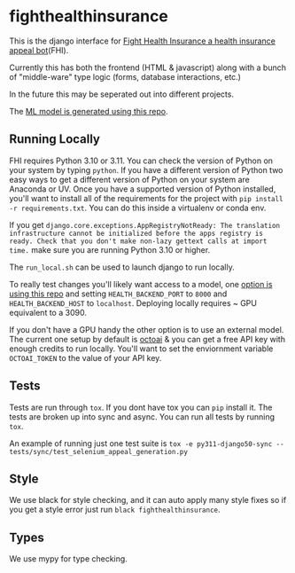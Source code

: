 # fighthealthinsurance

This is the django interface for [Fight Health Insurance a health insurance appeal bot](https://www.fighthealthinsurance.com/)(FHI).

Currently this has both the frontend (HTML & javascript) along with a bunch of "middle-ware" type logic (forms, database interactions, etc.)

In the future this may be seperated out into different projects.

The [ML model is generated using this repo](https://github.com/totallylegitco/healthinsurance-llm).

## Running Locally

FHI requires Python 3.10 or 3.11. You can check the version of Python on your system by typing `python`. If you have a different version of Python two easy ways to get a different version of Python on your system are Anaconda or UV. Once you have a supported version of Python installed, you'll want to install all of the requirements for the project with `pip install -r requirements.txt`. You can do this inside a virtualenv or conda env.

If you get `django.core.exceptions.AppRegistryNotReady: The translation infrastructure cannot be initialized before the apps registry is ready. Check that you don't make non-lazy gettext calls at import time.` make sure you are running Python 3.10 or higher.

The `run_local.sh` can be used to launch django to run locally.

To really test changes you'll likely want access to a model, one [option is using this repo](https://github.com/totallylegitco/healthinsurance-llm) and setting `HEALTH_BACKEND_PORT` to `8000` and `HEALTH_BACKEND_HOST` to `localhost`. Deploying locally requires ~ GPU equivalent to a 3090.

If you don't have a GPU handy the other option is to use an external model. The current one setup by default is [octoai](https://octoai.cloud/) & you can get a free API key with enough credits to run locally. You'll want to set the enviornment variable `OCTOAI_TOKEN` to the value of your API key.

## Tests

Tests are run through `tox`. If you dont have tox you can `pip` install it. The tests are broken up into sync and async. You can run all tests by running `tox`.

An example of running just one test suite is `tox -e py311-django50-sync -- tests/sync/test_selenium_appeal_generation.py`


## Style

We use black for style checking, and it can auto apply many style fixes so if you get a style error just run `black fighthealthinsurance`.

## Types

We use mypy for type checking.
